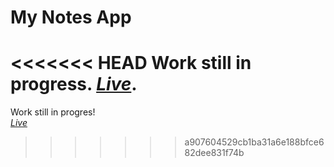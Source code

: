 # My Notes App
<<<<<<< HEAD
Work still in progress.
[_Live_](https://duckduckgo.com).
=======
Work still in progres!<br>
[_Live_](https://c25a3.github.io/myNotesApp/)
>>>>>>> a907604529cb1ba31a6e188bfce682dee831f74b
